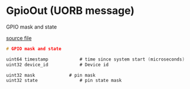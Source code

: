 # GpioOut (UORB message)

GPIO mask and state

[source file](https://github.com/PX4/PX4-Autopilot/blob/release/1.14/msg/GpioOut.msg)

```c
# GPIO mask and state

uint64 timestamp            # time since system start (microseconds)
uint32 device_id            # Device id

uint32 mask             # pin mask
uint32 state                # pin state mask

```
